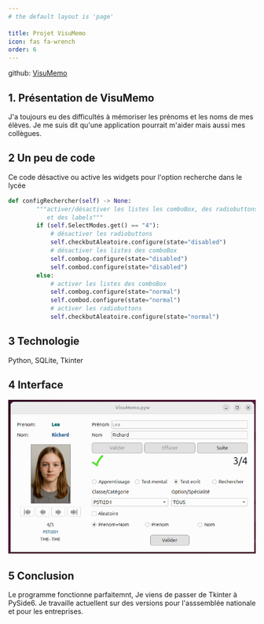 ```yaml
---
# the default layout is 'page'

title: Projet VisuMemo
icon: fas fa-wrench
order: 6
---
```


github: [VisuMemo](https://github.com/GerardLeRest/VisuMemo)

## 1. Présentation de VisuMemo

J'a toujours eu des difficultés à mémoriser les prénoms et les noms de mes élèves. Je me suis dit qu'une application pourrait m'aider mais aussi mes collègues.

## 2 Un peu de code

Ce code désactive ou active les widgets pour l'option recherche dans le lycée

```python
def configRechercher(self) -> None:
        """activer/désactiver les listes les comboBox, des radiobuttons
           et des labels"""
        if (self.SelectModes.get() == "4"):
            # désactiver les radiobuttons
            self.checkbutAleatoire.configure(state="disabled")
            # désactiver les listes des comboBox
            self.combog.configure(state="disabled")
            self.combod.configure(state="disabled")
        else:
            # activer les listes des comboBox
            self.combog.configure(state="normal")
            self.combod.configure(state="normal")
            # activer les radiobuttons
            self.checkbutAleatoire.configure(state="normal")
```

## 3 Technologie

Python, SQLite, Tkinter

## 4 Interface

![VisuMemo](assets/img/visu_memo.png)

## 5 Conclusion

Le programme fonctionne parfaitemnt, Je viens de passer de Tkinter à PySide6. Je travaille actuellent sur des versions pour l'asssemblée nationale et pour les entreprises.
